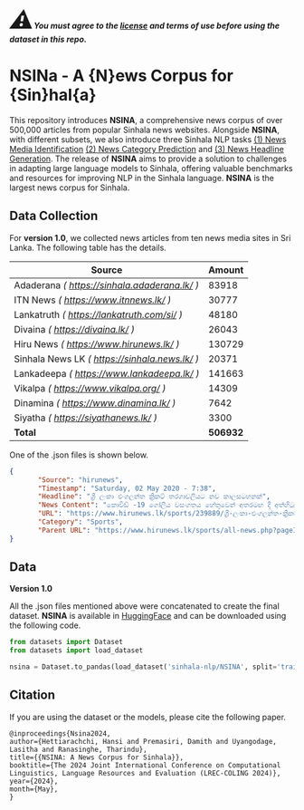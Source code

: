 ***<span style="font-size: 3em;">:warning:</span>You must agree to the [license](https://github.com/Sinhala-NLP/NSINA?tab=License-1-ov-file#readme) and terms of use before using the dataset in this repo.***

# NSINa - A {N}ews Corpus for {Sin}hal{a}
This repository introduces **NSINA**, a comprehensive news corpus of over 500,000 articles from popular Sinhala news websites. Alongside **NSINA**, with different subsets, we also introduce three Sinhala NLP tasks [(1) News Media Identification](https://github.com/Sinhala-NLP/Sinhala-News-Media-Identification) [(2) News Category Prediction](https://github.com/Sinhala-NLP/Sinhala-News-Category-Prediction) and [(3) News Headline Generation](https://github.com/Sinhala-NLP/Sinhala-Headline-Generation). The release of **NSINA** aims to provide a solution to challenges in adapting large language models to Sinhala, offering valuable benchmarks and resources for improving NLP in the Sinhala language. **NSINA** is the largest news corpus for Sinhala. 

## Data Collection

For **version 1.0**, we collected news articles from ten news media sites in Sri Lanka. The following table has the details. 

|     Source        |  Amount  |
|-------------------|----------|
| Adaderana  *( <https://sinhala.adaderana.lk/> )*       |  83918   |
| ITN News  *( <https://www.itnnews.lk/> )*       |  30777   |
| Lankatruth  *( <https://lankatruth.com/si/> )*        |  48180   |
| Divaina   *( <https://divaina.lk/> )*         |  26043   |
| Hiru News  *( <https://www.hirunews.lk/> )*        | 130729   |
| Sinhala News LK *( <https://sinhala.news.lk/> )*   |  20371   |
| Lankadeepa  *( <https://www.lankadeepa.lk/> )*       | 141663   |
| Vikalpa   *( <https://www.vikalpa.org/> )*         |  14309   |
| Dinamina   *( <https://www.dinamina.lk/> )*        |   7642   |
| Siyatha  *( <https://siyathanews.lk/> )*          |   3300   |
| **Total**         | **506932** |

One of the .json files is shown below. 

```json
{
       "Source": "hirunews",
       "Timestamp": "Saturday, 02 May 2020 - 7:38",
       "Headline": "ශ්‍රී ලංකා එංගලන්ත ක්‍රිකට් තරගාවලියට නව කාලසටහනක්",
       "News Content": "කොවිඩ් -19 ගෝලීය වසංගතය හේතුවෙන් අතරමඟ දී අත්හිටුවනු ලැබූ එංගලන්ත ක්‍රිකට් පිළේ ශ්‍රී ලංකා සංචාරය සඳහා නව කාලසටහනක් සකස් කර තිබෙනවා. ඒ අනුව ලබන වසරේ ජනවාරි මාසයේ  එංගලන්ත පිළ නැවතත් ශ්‍රී ලංකාවට පැමිණීමට නියමිත බවයි ශ්‍රී ලංකා ක්‍රිකට් ප්‍රධාන විධායක ඈෂ්ලි ද සිල්වා ප්‍රකාශ කළේ. පසුගිය මාර්තු මාසයේ දිවයිනට පැමිණි එංගලන්ත කණ්ඩායම කොරෝනා වෛරස් ගෝලීය වසංගතය හේතුවෙන් දින 10කට පසු යළි සිය රට බලා නික්මුණේ පළමු ටෙස්ට් තරඟය ආරම්භවීමට සතියක් තිබියදියි.",
       "URL": "https://www.hirunews.lk/sports/239889/ශ්‍රී-ලංකා-එංගලන්ත-ක්‍රිකට්-තරගාවලියට-නව-කාලසටහනක්",
       "Category": "Sports",
       "Parent URL": "https://www.hirunews.lk/sports/all-news.php?pageID=100"
}
```


## Data

**Version 1.0**

All the .json files mentioned above were concatenated to create the final dataset. **NSINA** is available in [HuggingFace](https://huggingface.co/datasets/sinhala-nlp/NSINA) and can be downloaded using the following code. 

```python
from datasets import Dataset
from datasets import load_dataset

nsina = Dataset.to_pandas(load_dataset('sinhala-nlp/NSINA', split='train'))
```


## Citation
If you are using the dataset or the models, please cite the following paper.

~~~
﻿@inproceedings{Nsina2024,
author={Hettiarachchi, Hansi and Premasiri, Damith and Uyangodage, Lasitha and Ranasinghe, Tharindu},
title={{NSINA: A News Corpus for Sinhala}},
booktitle={The 2024 Joint International Conference on Computational Linguistics, Language Resources and Evaluation (LREC-COLING 2024)},
year={2024},
month={May},
}
~~~

